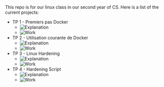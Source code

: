 This repo is for our linux class in our second year of CS. Here is a list of the current projects:

 - TP 1 - Premiers pas Docker
    - ![Explanation](Explanations/2/)
    - ![Work](TP-2/)
 - TP 2 - Utilisation courante de Docker
    - ![Explanation](Explanations/2/)
    - ![Work](TP-2/)
 - TP 3 - Linux Hardening
    - ![Explanation](Explanations/2/)
    - ![Work](TP-2/)
 - TP 4 - Hardening Script
    - ![Explanation](Explanations/2/)
    - ![Work](TP-2/)

